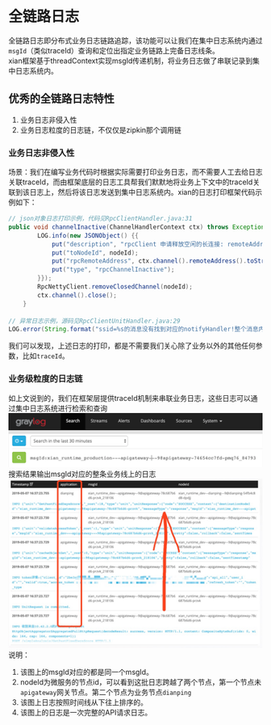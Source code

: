 # 全链路日志
全链路日志即分布式业务日志链路追踪，该功能可以让我们在集中日志系统内通过`msgId`（类似traceId）查询和定位出指定业务链路上完备日志线条。<br/>
xian框架基于threadContext实现msgId传递机制，将业务日志做了串联记录到集中日志系统内。

## 优秀的全链路日志特性
1. 业务日志非侵入性
2. 业务日志粒度的日志链，不仅仅是zipkin那个调用链

### 业务日志非侵入性
场景：我们在编写业务代码时根据实际需要打印业务日志，而不需要人工去给日志关联traceId，而由框架底层的日志工具帮我们默默地将业务上下文中的traceId关联到该日志上，然后将该日志发送到集中日志系统内。xian的日志打印框架代码示例如下：
```java
// json对象日志打印示例，代码见RpcClientHandler.java:31
public void channelInactive(ChannelHandlerContext ctx) throws Exception {
        LOG.info(new JSONObject() {{
            put("description", "rpcClient 申请释放空闲的长连接: remoteAddress=" + ctx.channel().remoteAddress() + " nodeId=" + nodeId);
            put("toNodeId", nodeId);
            put("rpcRemoteAddress", ctx.channel().remoteAddress().toString());
            put("type", "rpcChannelInactive");
        }});
        RpcNettyClient.removeClosedChannel(nodeId);
        ctx.channel().close();
    }
    
// 异常日志示例，源码见RpcClientUnitHandler.java:29
LOG.error(String.format("ssid=%s的消息没有找到对应的notifyHandler!整个消息内容=%s,", ssid, response), new Throwable());
```
我们可以发现，上述日志的打印，都是不需要我们关心除了业务以外的其他任何参数，比如`traceId`。

### 业务级粒度的日志链
如上文说到的，我们在框架层提供traceId机制来串联业务日志，这些日志可以通过集中日志系统进行检索和查询
![graylog-msgId-search](graylog-msgId-search.png)
<br/>
搜索结果输出msgId对应的整条业务线上的日志<br/>
![graylog-msgId-search-result](graylog-msgId-search-result.jpeg)
说明：
1. 该图上的msgId对应的都是同一个msgId。
2. nodeId为微服务的节点id，可以看到这批日志跨越了两个节点，第一个节点未`apigateway`网关节点。第二个节点为业务节点`dianping`
3. 该图上日志按照时间线从下往上排序的。
4. 该图上的日志是一次完整的API请求日志。

